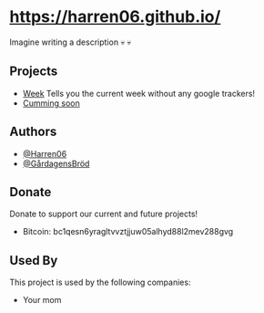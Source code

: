 # https://harren06.github.io/

Imagine writing a description :skull: :skull:

## Projects
- [Week](https://harren06.github.io/week.html) Tells you the current week without any google trackers!
- [Cumming soon](https://www.youtube.com/watch?v=dQw4w9WgXcQ)

## Authors

- [@Harren06](https://github.com/Harren06)
- [@GårdagensBröd](https://github.com/GardagensBrod)

## Donate
Donate to support our current and future projects!
- Bitcoin: bc1qesn6yragltvvztjjuw05alhyd88l2mev288gvg 

## Used By

This project is used by the following companies:

- Your mom
